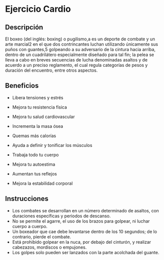 # Ejercicio Cardio

## Descripción
El boxeo (del inglés: boxing) o pugilismo,a​ es un deporte de combate y un arte marcial2​ en el que dos contrincantes luchan utilizando únicamente sus puños con guantes,5​ golpeando a su adversario de la cintura hacia arriba, dentro de un cuadrilátero especialmente diseñado para tal fin; la pelea se lleva a cabo en breves secuencias de lucha denominadas asaltos y de acuerdo a un preciso reglamento, el cual regula categorías de pesos y duración del encuentro, entre otros aspectos.

## Beneficios

- Libera tensiones y estrés

- Mejora tu resistencia física

- Mejora tu salud cardiovascular

- Incrementa la masa ósea

- Quemas más calorías

- Ayuda a definir y tonificar los músculos

- Trabaja todo tu cuerpo

- Mejora tu autoestima

- Aumentan tus reflejos

- Mejora la estabilidad corporal

## Instrucciones

- Los combates se desarrollan en un número determinado de asaltos, con duraciones específicas y periodos de descanso.
- No se permite el agarre, el uso de los brazos para golpear, ni luchar cuerpo a cuerpo.
- Un boxeador que cae debe levantarse dentro de los 10 segundos; de lo contrario, pierde el combate.
- Está prohibido golpear en la nuca, por debajo del cinturón, y realizar cabezazos, mordiscos o empujones.
- Los golpes solo pueden ser lanzados con la parte acolchada del guante.